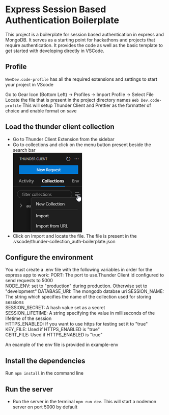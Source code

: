 # Express Session Based Authentication Boilerplate

This project is a boilerplate for session based authentication in express and MongoDB. It serves as a starting point for hackathons and projects that require authentication. It provides the code as well as the basic template to get started with developing directly in VSCode.

## Profile

`WevDev.code-profile` has all the required extensions and settings to start your project in VScode

Go to Gear Icon (Bottom Left) -> Profiles -> Import Profile -> Select File
Locate the file that is present in the project directory names `Web Dev.code-profile`
This will setup Thunder Client and Prettier as the formatter of choice and enable format on save

## Load the thunder client collection

- Go to Thunder Client Extension from the sidebar
- Go to collections and click on the menu button present beside the search bar  
  ![Screenshot showing how to locate the menu](image.png)
- Click on Import and locate the file. The file is present in the .vscode/thunder-collection_auth-boilerplate.json

## Configure the environment

You must create a .env file with the following variables in order for the express app to work:
PORT: The port to use.Thunder Client id configured to send requests to 5000  
NODE_ENV: set to "production" during production. Otherwise set to "development"
DATABASE_URI: The mongodb databse uri
SESSION_NAME: The string which specifies the name of the collection used for storing sessions  
SESSION_SECRET: A hash value set as a secret  
SESSION_LIFETIME: A string specifying the value in milliseconds of the lifetime of the session  
HTTPS_ENABLED: If you want to use https for testing set it to "true"  
KEY_FILE: Used if HTTPS_ENABLED is "true"  
CERT_FILE: Used if HTTPS_ENABLED is "true"

An example of the env file is provided in example-env

## Install the dependencies

Run `npm install` in the command line

## Run the server

- Run the server in the terminal `npm run dev`. This will start a nodemon server on port 5000 by default
